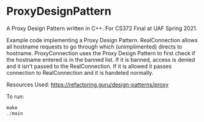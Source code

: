 # ProxyDesignPattern
A Proxy Design Pattern written in C++.
For CS372 Final at UAF Spring 2021.

Example code implementing a Proxy Design Pattern.
RealConnection allows all hostname requests to go through which (unimplimented) directs to hostname.
ProxyConnection uses the Proxy Design Pattern to first check if the hostname entered is in the banned list. If it is banned, access is denied and it isn't passed to the RealConnection. If it is allowed it passes connection to RealConnection and it is handeled normally.

Resources Used:
https://refactoring.guru/design-patterns/proxy


To run:
```C++
make 
./main
```
